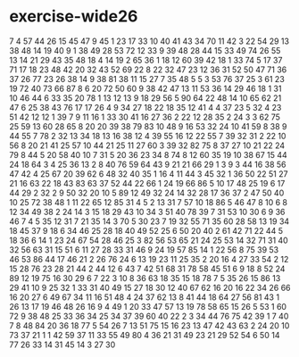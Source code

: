 # exercise-wide26
7
4
57
44
26
15
45
47
9
45
1
23
17
33
10
40
41
43
34
70
11
42
3
22
54
29
13
38
48
14
19
40
9
1
38
49
28
53
72
12
33
9
39
48
28
44
15
33
49
74
26
55
13
14
21
29
43
35
48
18
4
14
19
2
65
36
1
18
12
60
39
42
18
1
33
74
5
17
37
71
17
18
23
48
42
20
32
43
52
69
22
8
22
32
47
23
12
36
31
52
50
47
71
36
37
26
77
23
26
38
14
9
38
81
38
11
15
27
7
35
48
5
5
3
53
76
37
25
3
61
23
19
72
40
73
66
87
8
6
20
72
50
60
9
38
42
47
13
11
53
36
14
29
46
18
1
31
10
46
44
6
33
35
20
78
1
13
12
13
9
18
29
56
5
90
64
22
48
14
10
65
62
21
47
6
25
38
43
76
17
17
26
4
9
34
27
18
22
18
35
12
41
4
4
37
23
5
32
4
23
51
42
12
12
1
39
7
9
11
16
1
33
30
41
16
27
36
2
22
12
28
35
2
24
3
3
62
75
25
59
13
60
28
65
8
20
20
39
38
79
83
10
48
9
16
53
32
24
10
41
59
8
38
9
44
55
7
78
2
32
13
34
18
13
16
38
12
4
39
55
16
12
22
55
7
39
32
31
2
22
10
56
8
20
21
41
25
57
10
44
21
25
11
27
60
3
39
32
82
75
8
37
27
10
21
22
24
79
8
44
5
20
58
40
10
7
31
5
20
36
23
34
8
74
8
12
60
35
19
10
38
67
15
44
24
18
64
3
4
25
36
13
2
8
40
76
59
64
43
9
21
21
66
29
1
3
9
3
44
16
38
56
47
42
4
25
67
20
39
62
6
48
32
40
35
1
16
4
11
44
3
45
32
1
36
50
22
51
27
21
16
63
22
18
43
83
63
37
52
44
22
66
1
24
19
66
86
5
10
17
48
25
19
6
17
44
29
2
32
2
9
50
32
20
10
5
89
12
49
32
24
14
32
28
17
36
37
2
47
50
40
10
25
72
38
48
1
11
22
65
12
85
31
4
5
2
13
31
7
57
10
18
86
5
46
47
8
10
6
8
12
34
49
38
2
24
14
3
15
18
29
43
10
34
3
51
40
78
39
7
31
53
10
30
6
9
36
46
7
4
5
35
12
31
7
21
35
14
3
70
5
30
23
7
19
32
55
71
35
60
28
58
13
19
34
18
45
37
9
18
6
34
46
25
28
18
40
49
52
25
6
50
20
40
2
61
42
71
22
44
5
18
36
6
14
1
23
24
67
54
28
46
25
3
82
56
53
65
21
24
25
53
14
32
71
31
40
32
56
63
31
15
51
6
11
27
28
33
31
46
9
24
19
57
85
14
1
22
56
8
75
39
53
46
53
86
44
17
46
21
2
26
76
24
6
13
19
23
11
25
35
2
20
16
4
27
33
54
2
12
15
28
76
23
28
21
44
2
44
12
6
43
7
42
51
68
31
78
58
45
51
6
9
18
8
52
24
89
12
19
75
16
30
29
6
7
22
3
10
8
36
63
18
35
15
18
78
7
5
35
26
15
86
13
29
41
10
9
25
32
1
33
31
40
49
15
27
18
30
12
40
67
62
16
20
16
22
34
26
66
16
20
27
6
49
67
34
11
16
51
48
4
24
37
62
13
8
41
44
18
64
27
56
81
43
1
26
13
17
19
46
48
26
16
9
4
49
1
20
33
47
57
13
19
78
58
65
15
26
5
53
1
60
72
9
38
48
25
33
36
34
25
34
37
39
60
40
22
2
3
34
44
76
75
42
39
1
7
40
7
8
48
84
20
36
18
77
5
54
26
7
13
51
75
15
16
23
13
47
42
43
63
2
24
20
10
73
37
21
1
1
42
59
37
11
33
55
49
80
4
36
21
31
49
23
21
29
52
54
6
50
14
77
26
33
14
31
45
14
3
27
30
